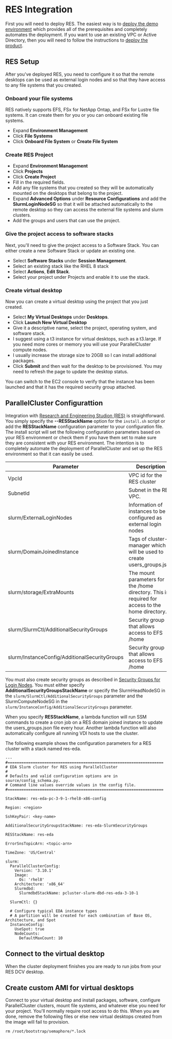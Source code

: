 # RES Integration

First you will need to deploy RES.
The easiest way is to [deploy the demo environment](https://docs.aws.amazon.com/res/latest/ug/create-demo-env.html) which provides all of the prerequisites and completely automates the deployment.
If you want to use an existing VPC or Active Directory, then you will need to follow the instructions to [deploy the product](https://docs.aws.amazon.com/res/latest/ug/deploy-the-product.html).

## RES Setup

After you've deployed RES, you need to configure it so that the remote desktops can be used as external login nodes and so that they have access to any file systems that you created.

### Onboard your file systems

RES natively supports EFS, FSx for NetApp Ontap, and FSx for Lustre file systems.
It can create them for you or you can onboard existing file systems.

* Expand **Environment Management**
* Click **File Systems**
* Click **Onboard File System** or **Create File System**

### Create RES Project

* Expand **Environment Management**
* Click **Projects**
* Click **Create Project**
* Fill in the required fields.
* Add any file systems that you created so they will be automatically mounted on the desktops that belong to the project.
* Expand **Advanced Options** under **Resource Configurations** and add the **SlurmLoginNodeSG** so that it will be attached automatically to the remote desktop so they can access the external file systems and slurm clusters.
* Add the groups and users that can use the project.

### Give the project access to software stacks

Next, you'll need to give the project access to a Software Stack.
You can either create a new Software Stack or update an existing one.

* Select **Software Stacks** under **Session Management**.
* Select an existing stack like the RHEL 8 stack
* Select **Actions**, **Edit Stack**.
* Select your project under Projects and enable it to use the stack.

### Create virtual desktop

Now you can create a virtual desktop using the project that you just created.

* Select **My Virtual Desktops** under **Desktops**.
* Click **Launch New Virtual Desktop**
* Give it a descriptive name, select the project, operating system, and software stack.
* I suggest using a t3 instance for virtual desktops, such as a t3.large. If you need more cores or memory you will use your ParallelCluster compute nodes.
* I usually increase the storage size to 20GB so I can install additional packages.
* Click **Submit** and then wait for the desktop to be provisioned. You may need to refresh the page to update the desktop status.

You can switch to the EC2 console to verify that the instance has been launched and that it has the required security group attached.

## ParallelCluster Configurattion

Integration with [Research and Engineering Studion (RES)](https://docs.aws.amazon.com/res/latest/ug/overview.html) is straightforward.
You simply specify the **--RESStackName** option for the `install.sh` script or add the **RESStackName** configuration parameter
to your configuration file.
The install script will set the following configuration parameters based on your RES environment or check them if you have them set to make sure they are consistent
with your RES environment.
The intention is to completely automate the deployment of ParallelCluster and set up the RES environment so that it can easily be used.

| Parameter | Description | Value
|-----------|-------------|------
| VpcId     | VPC id for the RES cluster | vpc-xxxxxx
| SubnetId  | Subnet in the RES VPC. | subnet-xxxxx
| slurm/ExternalLoginNodes | Information of instances to be configured as external login nodes |
| slurm/DomainJoinedInstance | Tags of cluster-manager which will be used to create users_groups.json |
| slurm/storage/ExtraMounts | The mount parameters for the /home directory. This is required for access to the home directory. |
| slurm/SlurmCtl/AdditionalSecurityGroups | Security group that allows access to EFS /home |
| slurm/InstanceConfig/AdditionalSecurityGroups | Security group that allows access to EFS /home |

You must also create security groups as described in [Security Groups for Login Nodes](deployment-prerequisites.md#security-groups-for-login-nodes).
You must either specify **AdditionalSecurityGroupsStackName** or specify the SlurmHeadNodeSG in the `slurm/SlurmCtl/AdditionalSecurityGroups` parameter and the SlurmComputeNodeSG in the `slurm/InstanceConfig/AdditionalSecurityGroups` parameter.

When you specify **RESStackName**, a lambda function will run SSM commands to create a cron job on a RES domain joined instance to update the users_groups.json file every hour. Another lambda function will also automatically configure all running VDI hosts to use the cluster.

The following example shows the configuration parameters for a RES cluster with a stack named res-eda.

```
---
#====================================================================
# EDA Slurm cluster for RES using ParallelCluster
#
# Defaults and valid configuration options are in source/config_schema.py.
# Command line values override values in the config file.
#====================================================================

StackName: res-eda-pc-3-9-1-rhel8-x86-config

Region: <region>

SshKeyPair: <key-name>

AdditionalSecurityGroupsStackName: res-eda-SlurmSecurityGroups

RESStackName: res-eda

ErrorSnsTopicArn: <topic-arn>

TimeZone: 'US/Central'

slurm:
  ParallelClusterConfig:
    Version: '3.10.1'
    Image:
      Os: 'rhel8'
    Architecture: 'x86_64'
    Slurmdbd:
      SlurmdbdStackName: pcluster-slurm-dbd-res-eda-3-10-1

  SlurmCtl: {}

  # Configure typical EDA instance types
  # A partition will be created for each combination of Base OS, Architecture, and Spot
  InstanceConfig:
    UseSpot: true
    NodeCounts:
      DefaultMaxCount: 10
```

## Connect to the virtual desktop

When the cluster deployment finishes you are ready to run jobs from your RES DCV desktop.

## Create custom AMI for virtual desktops

Connect to your virtual desktop and install packages, software, configure ParallelCluster clusters, mount file systems, and whatever else you need for your project.
You'll normally require root access to do this.
When you are done, remove the following files or else new virtual desktops created from the image will fail to provision.

```
rm /root/bootstrap/semaphore/*.lock
```
